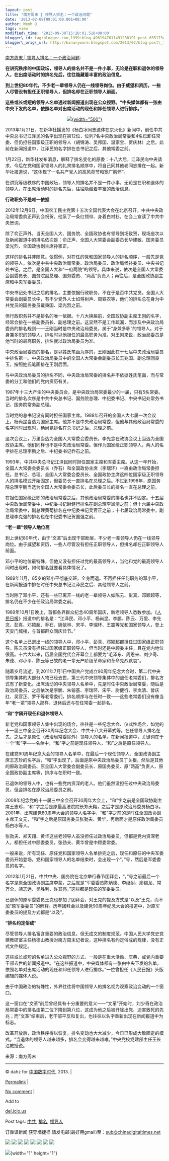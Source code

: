 ```yaml
--- 
layout: post 
title: "南方周末 | 领导人排名：一个政治问题" 
date: '2013-02-08T09:01:00.001+08:00' 
author: Wenh Q
tags: view
modified\_time: '2013-09-30T15:28:01.518+08:00' 
blogger\_id: tag:blogger.com,1999:blog-4961947611491238191.post-6351734204436530338
blogger\_orig\_url: http://binaryware.blogspot.com/2013/02/blog-post\_7.html
--- 
```

[南方周末 |
领导人排名：一个政治问题](http://feedproxy.google.com/~r/chinagfwblog/~3/8FijB-my1xg/):

**在讲究秩序的中国政坛，领导人的排名并不是一件小事，无论是在职和退休的领导人，在出席活动时的排名先后，往往隐藏着丰富的政治信息。**

**到上世纪80年代，不少老一辈领导人仍在一线领导岗位。由于威望和资历，一些人尽管没有担任正职领导人，但排名却在正职领导人前面。**

**这些或长或短的领导人名单通过新闻报道出现在公众视野。“中央媒体都有一张由中央下发的名单，依照名单对出席活动的现任和卸任领导人进行排序。”**

<div style="text-align: center;">

[![](https://meilizhongguo.biz/chinese/files/2013/02/65868.jpg){width="500"}](https://meilizhongguo.biz/chinese/2013/02/%e5%8d%97%e6%96%b9%e5%91%a8%e6%9c%ab-%e9%a2%86%e5%af%bc%e4%ba%ba%e6%8e%92%e5%90%8d%ef%bc%9a%e4%b8%80%e4%b8%aa%e6%94%bf%e6%b2%bb%e9%97%ae%e9%a2%98/attachment/65868/)

</div>

2013年1月21日，在新华社播发的《杨白冰同志遗体在京火化》新闻中，前任中共中央总书记江泽民的名字出现在第12位，位列7名中央政治局常委和4名已卸任常委、但仍担任国家级正职的领导人（胡锦涛、吴邦国、温家宝、贾庆林）之后。此前在新闻报道中，江泽民的名字排在总书记之后、其他常委之前。

1月22日，新华社发布消息，解释了排名变化的原委：十八大后，江泽民向中央请求，今后在党和国家领导人的礼宾排名顺序中，将自己同其他老同志排在一起。新华社报道说，“这体现了一名共产党人的高风亮节和宽广胸怀”。

在讲究等级秩序的中国政坛，领导人的排名并不是一件小事，无论是在职和退休的领导人，在出席活动时的排名先后，往往隐藏着丰富的政治信息。

**行政职务不是唯一依据**

2012年12月6日，中国农工民主党第十五次全国代表大会在北京召开。中共中央政治局常委俞正声到会祝贺。他系了一条红领带、身着白衬衫，在会上宣读了中共中央贺词。

除了俞正声外，当天全国人大、国务院、全国政协也有领导到场致贺，现场座次以及新闻报道中的排名依次是：俞正声、全国人大常委会副委员长华建敏、国务委员梁光烈、全国政协副主席孙家正。

这样的排名并非随意。依惯例，对在任的党和国家领导人的排名顺序，一般先是党的领导人，依次是中共中央政治局常委、政治局委员、政治局候补委员、中央书记处书记。之后，是全国人大和“一府两院”的领导。具体来说，依次是全国人大常委会副委员长、国务院副总理、国务委员、“两高”负责人；再往后，是全国政协副主席和中央军委委员。

中央书记处书记之后的排名，主要依据行政职务，不在于是否中共党员。全国人大常委会副委员长中，有不少党外人士如蒋树声、周铁农等，他们的排名总在身为中共党员的国务委员戴秉国、梁光烈之前。

但行政职务并不是排名的唯一依据。十八大换届前，全国政协副主席王刚的名字，经常会排在一些副委员长、副总理之前。这显然不是工作疏漏，而涉及中央政治局委员的排名规则——王刚当时是中央政治局委员，属于“身兼多职”的领导人。对于身兼多职的领导人，排名时以他担任的最高职务为准，对王刚来说，政治局委员是他当时的最高职务，排名就以政治局委员为准。

中央政治局委员的排名，是以姓氏笔画为序的，王刚因此在十七届中央政治局委员中排名第一。中央政治局委员中的全国人大常委会副委员长王兆国、副总理回良玉，按照姓氏笔画排在王刚后面。

与中央政治局委员的排名不同，中央政治局常委的排名并不依据姓氏笔画，而与常委的分工和他们的党内资历有关。

1987年十三大产生的中央委员会，是中央政治局常委最少的一届，只有5名常委。当时的排名次序是中共中央总书记、国务院总理、中纪委书记、中央书记处常务书记、国务院常务副总理。

当时党的总书记没有同时担任国家主席。1988年召开的全国人大七届一次会议上，杨尚昆当选为国家主席。他并不是中央政治局常委，但他与其他政治局常委的名字同时出现时，杨尚昆排名在总书记之后、总理之前。

这次会议上，万里当选为全国人大常委会委员长，李先念在政协会议上当选为全国政协主席。他们同样也不是中央政治局常委。但作为国家级正职领导人，两人的名字排在总理李鹏之后、中纪委书记乔石之前。

1993年，中共中央总书记江泽民同时担任国家主席和军委主席。从这一年开始，全国人大常委会委员长（乔石）和全国政协主席（李瑞环）一直由政治局常委担任。总书记、总理、全国人大常委会委员长、全国政协主席这四位国家级正职领导人的排名模式开始固定，但委员长一直排名在总理之后。不过到1998年，原国务院总理李鹏当选为全国人大常委会委员长，此后委员长的排名一直在总理之前。

在担任国家级正职的政治局常委之后，其他政治局常委的排名也并不固定。十五届中央政治局常委中，中纪委书记尉健行排名在副总理李岚清之前；但十六届中央政治局常委中，副总理黄菊排名在中纪委书记吴官正之前；十七届政治局常委中，副总理李克强的排名也在中纪委书记贺国强之前。

**“老一辈”领导人地位高**

到上世纪80年代，由于“文革”后出现干部断层，不少老一辈领导人仍在一线领导岗位。由于威望和资历，一些人尽管没有担任正职领导人，但排名却在正职领导人前面。

邓小平的地位最特殊，但他又没有担任过党的最高领导人，当他和党的最高领导人同时出现时，如何排名就要看具体情况了。

1989年11月，85岁的邓小平彻底交班，全身而退。不再担任任何职务的邓小平，在新闻报道中排在时任中央总书记江泽民之后、其他领导人之前。

当时除了邓小平，还有一些已离开一线的老一辈领导人如陈云、彭真、邓颖超等，排名仍在不少在任政治局常委之前。

1989年10月1日晚上，首都各界群众纪念40周年国庆，新老领导人悉数参加。《[人民日报](https://meilizhongguo.biz/chinese/tag/%e4%ba%ba%e6%b0%91%e6%97%a5%e6%8a%a5/?category=10466 "标签 人民日报 下的日志")》报道中的排名是：“江泽民、邓小平、杨尚昆、李鹏、陈云、万里、李先念、彭真、邓颖超、乔石、姚依林、宋平、李瑞环、王震等党和国家领导人，登上天安门城楼，与首都群众同庆佳节。”

这个名单上已退出一线的领导人中，邓小平、彭真、邓颖超都担任过国家级正职领导。陈云虽没有担任过国家级正职领导人，但当时还是中顾委主任，且在党内地位很高。十六大以来，历届全国党代会开幕会上都要为“毛泽东、周恩来、刘少奇、朱德、邓小平、陈云等已故的老一辈无产阶级革命家和革命先烈默哀”。

随着岁月流逝，到2011年7月1日中国共产党成立90周年纪念大会时，第二代中央领导集体的大部分人物已经去世，第三代中央领导集体中的退任老常委们，排名方式有了新变化。出席活动的中央领导人名单中，先是时任中央政治局常委，随后是政治局委员，之后依次是李鹏、朱镕基、李瑞环、宋平、尉健行、李岚清、曾庆红、吴官正、罗干等老常委们，排名顺序与在任时一致——这些老常委们没有像当年“老一辈”领导人那样，退休后还与在任常委一起排名。

**“和”字隔开现任和退休领导人**

新老党和国家领导人集中出现的场合，往往是一些纪念大会、仪式性场合，如党的十一届三中全会召开30周年纪念大会、中共十八大开幕式等。在任领导人排名在先，之后才是原任（政治局常委除外）领导人的名单。在新闻报道中，关键词在于一个“和”字——名单中，“和”字之前是现任领导人，“和”之后是原任领导人。

在建党90周年纪念大会的领导人名单中，在最后一个现任领导人、全国政协副主席王志珍的名字后，“和”字出现了，后面是原中央政治局委员丁关根，然后是其他的原政治局委员、原全国人大常委会副委员长、原国务委员、原“两高”负责人、原全国政协副主席等，排序与在职时一致。

已退休的领导人中，也有一些党内资深的老人。他们虽然没担任过中央政治局委员，但会排名在原政治局委员之前。

2008年纪念党的十一届三中全会召开30周年大会上，“和”字之前是全国政协副主席王志珍，“和”字之后是原最高法院院长郑天翔，之后才是原政治局委员杨白冰。2001年，出席建党80周年大会的领导人名字中，“和”字之前的是时任全国政协副主席王文元，“和”字之后是原国务委员张劲夫、黄华，再后面才是原任政治局委员杨白冰等人。

张劲夫、郑天翔、黄华这些老领导人虽没担任过政治局委员，但都是党内资深老人，都担任过中顾委委员，张劲夫、黄华曾是中顾委常委。

一般来说，所有现任、原任党和国家领导人名单排完之后，现任和原任的中央军委委员开始登场。党和国家领导人的名单结束时，会出现一个“，”号，然后是军委委员的名字。

2012年1月21日，中共中央、国务院在北京举行春节团拜会，“，”号之前最后一个名字是原全国政协副主席李蒙，之后就是“军委委员陈炳德、李继耐、廖锡龙、常万全、靖志远、吴胜利、许其亮，”这些都是现任的军委委员。

已退休的原军委委员王克也参加了团拜会，对王克的提及方式是“以及”王克，而不加“原军委委员”的解释。历年团拜会以及建党90周年纪念大会的报道中，对原军委委员的提及方式都是“以及”。

**“排名约定俗成”**

尽管领导人排名富含重要的政治信息，但无成文的制度规范。中国人民大学党史党建教研室主任杨德山教授对南方周末记者说，这种排名有约定俗成的规律，没有正式文件规定。

这些或长或短的名单进入公众视野的方式，一般是在重大活动、庆典，或党内重要干部去世的新闻报道中。“在这些报道中，中央媒体都有一张由中央下发的名单，依照名单对出席活动的现任和卸任领导人进行排序。”一位曾担任《人民日报》头版编辑的媒体人说。

由于中国政治的特殊性，外界往往将中国领导人的排名视为观察政治变动的一个窗口。

这一窗口在“文革”前后曾经具有十分重要的意义——“文革”开始时，刘少奇在政治局常委中的排名由第二位下降到第八位，这成为他之后被开除出党、迫害致死的先兆；而“文革”结束后，老干部平反和复出，也往往以名字重新出现在新闻报道中为标志。

改革开放后，政治秩序得以恢复，排名变动也大大减少，今日已形成大致固定的模式。“当退休的领导人越来越多，排名会变得越来越难。”中央党校党建部主任王长江教授说。

来源：南方周末


------------------------------------------------------------------------

© dahz for [中国数字时代](https://meilizhongguo.biz/chinese), 2013. |

[Permalink](https://meilizhongguo.biz/chinese/2013/02/%e5%8d%97%e6%96%b9%e5%91%a8%e6%9c%ab-%e9%a2%86%e5%af%bc%e4%ba%ba%e6%8e%92%e5%90%8d%ef%bc%9a%e4%b8%80%e4%b8%aa%e6%94%bf%e6%b2%bb%e9%97%ae%e9%a2%98/)
|

[No
comment](https://meilizhongguo.biz/chinese/2013/02/%e5%8d%97%e6%96%b9%e5%91%a8%e6%9c%ab-%e9%a2%86%e5%af%bc%e4%ba%ba%e6%8e%92%e5%90%8d%ef%bc%9a%e4%b8%80%e4%b8%aa%e6%94%bf%e6%b2%bb%e9%97%ae%e9%a2%98/#comments)
|

Add to

[del.icio.us](http://del.icio.us/post?url=https://meilizhongguo.biz/chinese/2013/02/%e5%8d%97%e6%96%b9%e5%91%a8%e6%9c%ab-%e9%a2%86%e5%af%bc%e4%ba%ba%e6%8e%92%e5%90%8d%ef%bc%9a%e4%b8%80%e4%b8%aa%e6%94%bf%e6%b2%bb%e9%97%ae%e9%a2%98/&title=%E5%8D%97%E6%96%B9%E5%91%A8%E6%9C%AB%20%7C%20%E9%A2%86%E5%AF%BC%E4%BA%BA%E6%8E%92%E5%90%8D%EF%BC%9A%E4%B8%80%E4%B8%AA%E6%94%BF%E6%B2%BB%E9%97%AE%E9%A2%98)





Post tags:
[中共](https://meilizhongguo.biz/chinese/tag/%e4%b8%ad%e5%85%b1/?category=10466),
[排名](https://meilizhongguo.biz/chinese/tag/%e6%8e%92%e5%90%8d/?category=10466),
[领导人](https://meilizhongguo.biz/chinese/tag/%e9%a2%86%e5%af%bc%e4%ba%ba/?category=10466)



订靠谱新闻 获穿墙捷径
请发电邮(最好用gmail)至：sub@chinadigitaltimes.net





<div>

[![](http://feeds.feedburner.com/~ff/chinagfwblog?d=yIl2AUoC8zA)](http://feeds.feedburner.com/~ff/chinagfwblog?a=8FijB-my1xg:aHrEHxR1Lvs:yIl2AUoC8zA)
[![](http://feeds.feedburner.com/~ff/chinagfwblog?i=8FijB-my1xg:aHrEHxR1Lvs:-BTjWOF_DHI)](http://feeds.feedburner.com/~ff/chinagfwblog?a=8FijB-my1xg:aHrEHxR1Lvs:-BTjWOF_DHI)
[![](http://feeds.feedburner.com/~ff/chinagfwblog?i=8FijB-my1xg:aHrEHxR1Lvs:F7zBnMyn0Lo)](http://feeds.feedburner.com/~ff/chinagfwblog?a=8FijB-my1xg:aHrEHxR1Lvs:F7zBnMyn0Lo)
[![](http://feeds.feedburner.com/~ff/chinagfwblog?i=8FijB-my1xg:aHrEHxR1Lvs:V_sGLiPBpWU)](http://feeds.feedburner.com/~ff/chinagfwblog?a=8FijB-my1xg:aHrEHxR1Lvs:V_sGLiPBpWU)
[![](http://feeds.feedburner.com/~ff/chinagfwblog?d=qj6IDK7rITs)](http://feeds.feedburner.com/~ff/chinagfwblog?a=8FijB-my1xg:aHrEHxR1Lvs:qj6IDK7rITs)
[![](http://feeds.feedburner.com/~ff/chinagfwblog?d=l6gmwiTKsz0)](http://feeds.feedburner.com/~ff/chinagfwblog?a=8FijB-my1xg:aHrEHxR1Lvs:l6gmwiTKsz0)
[![](http://feeds.feedburner.com/~ff/chinagfwblog?i=8FijB-my1xg:aHrEHxR1Lvs:gIN9vFwOqvQ)](http://feeds.feedburner.com/~ff/chinagfwblog?a=8FijB-my1xg:aHrEHxR1Lvs:gIN9vFwOqvQ)
[![](http://feeds.feedburner.com/~ff/chinagfwblog?d=TzevzKxY174)](http://feeds.feedburner.com/~ff/chinagfwblog?a=8FijB-my1xg:aHrEHxR1Lvs:TzevzKxY174)

</div>

![](http://feeds.feedburner.com/~r/chinagfwblog/~4/8FijB-my1xg){width="1"
height="1"}
